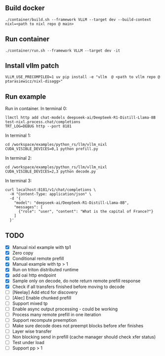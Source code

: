## Build docker

```
./container/build.sh --framework VLLM --target dev --build-context nixl=<path to nixl repo @ main>
```

## Run container

```
./container/run.sh --framework VLLM --target dev -it
```

## Install vllm patch

```
VLLM_USE_PRECOMPILED=1 uv pip install -e "vllm  @ <path to vllm repo @ ptarasiewicz/nixl-disagg>"
```


## Run example

Run in container. In terminal 0:

```
llmctl http add chat-models deepseek-ai/DeepSeek-R1-Distill-Llama-8B test-nixl.process.chat/completions
TRT_LOG=DEBUG http --port 8181
```


In terminal 1:

```
cd /workspace/examples/python_rs/llm/vllm_nixl
CUDA_VISIBLE_DEVICES=0,1 python prefill.py
```

In terminal 2:

```
cd /workspace/examples/python_rs/llm/vllm_nixl
CUDA_VISIBLE_DEVICES=2,3 python decode.py
```



In terminal 3:
```
curl localhost:8181/v1/chat/completions \
  -H "Content-Type: application/json" \
  -d '{
    "model": "deepseek-ai/DeepSeek-R1-Distill-Llama-8B",
    "messages": [
      {"role": "user", "content": "What is the capital of France?"}
    ]
  }'
```

## TODO

- [x] Manual nixl example with tp1
- [x] Zero copy
- [x] Conditional remote prefill
- [x] Manual example with tp > 1
- [x] Run on triton distributed runtime
- [x] add oai http endpoint
- [x] Sample only on decode, do note return remote prefill response
- [x] Check if all transfers finished before moving to decode
- [ ] [Neelay] Add etcd for discovery
- [ ] [Alec] Enable chunked prefill
- [ ] Support mixed tp
- [ ] Enable async output processing - could be working
- [ ] Process many remote prefill in one iteration
- [ ] Support recompute preemption
- [ ] Make sure decode does not preempt blocks before xfer finishes
- [ ] Layer wise transfer
- [ ] Non blocking send in prefill (cache manager should check xfer status)
- [ ] Test under load
- [ ] Support pp > 1
